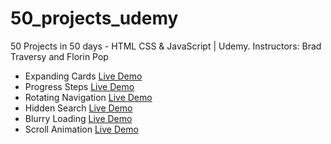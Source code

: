# 50_projects_udemy

50 Projects in 50 days - HTML CSS &amp; JavaScript | Udemy. Instructors: Brad Traversy and Florin Pop

- Expanding Cards [Live Demo](https://codepen.io/vanegoma/full/XWjmJPx)
- Progress Steps [Live Demo](https://codepen.io/vanegoma/full/JjRYZOd)
- Rotating Navigation [Live Demo](https://codepen.io/vanegoma/full/rNMOPbB)
- Hidden Search [Live Demo](https://codepen.io/vanegoma/full/VwKeeKV)
- Blurry Loading [Live Demo](https://codepen.io/vanegoma/full/bGwEejy)
- Scroll Animation [Live Demo](https://codepen.io/vanegoma/full/NWRxgNE)
